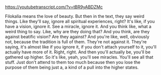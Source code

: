 https://youtubetranscript.com/?v=tBR9yABDZMc

 Filokalia means the love of beauty. But then in the text, they say weird things. Like they'll say, ignore all spiritual experiences, right? It's like, if you have a vision, ignore it. See a miracle, ignore it. And you think like, what a weird thing to say. Like, why are they doing that? And you think, are they against beatific vision? Are they against? And you're like, well, obviously not, because the tradition is full of them. They're not against it. They're saying, it's almost like if you ignore it, if you don't attach yourself to it, you'll actually have more of it. Right, right. And then you'll actually be, you'll be gathered up higher. So it's like, yeah, you'll see miracles. You'll see all that stuff. Just don't attend to them too much because then you lose the purpose of them being just a, a kind of a pull into the higher states.
